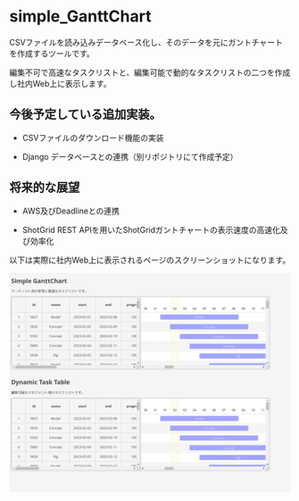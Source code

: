 # simple_GanttChart
CSVファイルを読み込みデータベース化し、そのデータを元にガントチャートを作成するツールです。

編集不可で高速なタスクリストと、編集可能で動的なタスクリストの二つを作成し社内Web上に表示します。


## 今後予定している追加実装。

- CSVファイルのダウンロード機能の実装

- Django データベースとの連携（別リポジトリにて作成予定）


## 将来的な展望

- AWS及びDeadlineとの連携

- ShotGrid REST APIを用いたShotGridガントチャートの表示速度の高速化及び効率化


以下は実際に社内Web上に表示されるページのスクリーンショットになります。


![Test Image 1](/image/simple_gantt_chart_main_v01.png)

